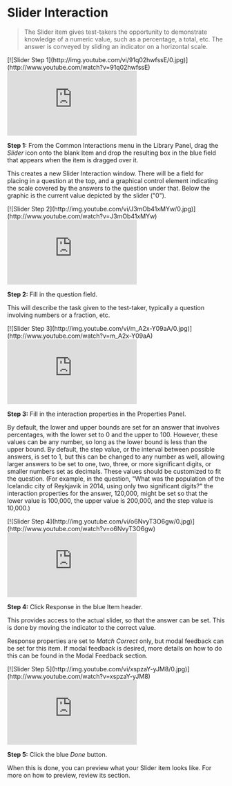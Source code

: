 # Slider Interaction

>The Slider item gives test-takers the opportunity to demonstrate knowledge of a numeric value, such as a percentage, a total, etc. The answer is conveyed by sliding an indicator on a horizontal scale.

<div class="hidden-video">
[![Slider Step 1](http://img.youtube.com/vi/91q02hwfssE/0.jpg)](http://www.youtube.com/watch?v=91q02hwfssE)
</div>

<div class='embed-container'><iframe src="https://www.youtube.com/embed/91q02hwfssE?rel=0" frameborder="0" allowfullscreen></iframe></div>

**Step 1:** From the Common Interactions menu in the Library Panel, drag the *Slider* icon onto the blank Item and drop the resulting box in the blue field that appears when the item is dragged over it.

This creates a new Slider Interaction window. There will be a field for placing in a question at the top, and a graphical control element indicating the scale covered by the answers to the question under that. Below the graphic is the current value depicted by the slider ("0").

<div class="hidden-video">
[![Slider Step 2](http://img.youtube.com/vi/J3mOb41xMYw/0.jpg)](http://www.youtube.com/watch?v=J3mOb41xMYw)
</div>

<div class='embed-container'><iframe src="https://www.youtube.com/embed/J3mOb41xMYw?rel=0" frameborder="0" allowfullscreen></iframe></div>

**Step 2:** Fill in the question field. 

This will describe the task given to the test-taker, typically a question involving numbers or a fraction, etc.

<div class="hidden-video">
[![Slider Step 3](http://img.youtube.com/vi/m_A2x-Y09aA/0.jpg)](http://www.youtube.com/watch?v=m_A2x-Y09aA)
</div>

<div class='embed-container'><iframe src="https://www.youtube.com/embed/m_A2x-Y09aA?rel=0" frameborder="0" allowfullscreen></iframe></div>

**Step 3:** Fill in the interaction properties in the Properties Panel. 

By default, the lower and upper bounds are set for an answer that involves percentages, with the lower set to 0 and the upper to 100. However, these values can be any number, so long as the lower bound is less than the upper bound. By default, the step value, or the interval between possible answers, is set to 1, but this can be changed to any number as well, allowing larger answers to be set to one, two, three, or more significant digits, or smaller numbers set as decimals. These values should be customized to fit the question. (For example, in the question, "What was the population of the Icelandic city of Reykjavik in 2014, using only two significant digits?" the interaction properties for the answer, 120,000, might be set so that the lower value is 100,000, the upper value is 200,000, and the step value is 10,000.)

<div class="hidden-video">
[![Slider Step 4](http://img.youtube.com/vi/o6NvyT3O6gw/0.jpg)](http://www.youtube.com/watch?v=o6NvyT3O6gw)
</div>

<div class='embed-container'><iframe src="https://www.youtube.com/embed/o6NvyT3O6gw?rel=0" frameborder="0" allowfullscreen></iframe></div>

**Step 4:** Click Response in the blue Item header.

This provides access to the actual slider, so that the answer can be set. This is done by moving the indicator to the correct value.

Response properties are set to *Match Correct* only, but modal feedback can be set for this item. If modal feedback is desired, more details on how to do this can be found in the Modal Feedback section.

<div class="hidden-video">
[![Slider Step 5](http://img.youtube.com/vi/xspzaY-yJM8/0.jpg)](http://www.youtube.com/watch?v=xspzaY-yJM8)
</div>

<div class='embed-container'><iframe src="https://www.youtube.com/embed/xspzaY-yJM8?rel=0" frameborder="0" allowfullscreen></iframe></div>

**Step 5:** Click the blue *Done* button.

When this is done, you can preview what your Slider item looks like. For more on how to preview, review its section.
